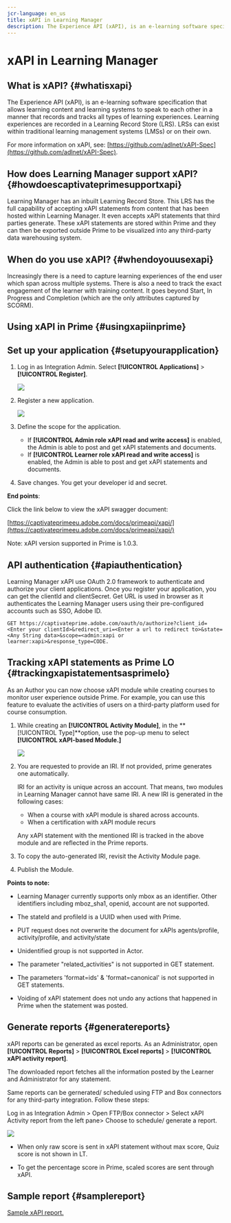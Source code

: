```yaml
---
jcr-language: en_us
title: xAPI in Learning Manager
description: The Experience API (xAPI), is an e-learning software specification that allows learning content and learning systems to speak to each other in a manner that records and tracks all types of learning experiences.
---
```



# xAPI in Learning Manager

## What is xAPI? {#whatisxapi}

The Experience API (xAPI), is an e-learning software specification that allows learning content and learning systems to speak to each other in a manner that records and tracks all types of learning experiences. Learning experiences are recorded in a Learning Record Store (LRS). LRSs can exist within traditional learning management systems (LMSs) or on their own.

For more information on xAPI, see:  [https://github.com/adlnet/xAPI-Spec](https://github.com/adlnet/xAPI-Spec).

## How does Learning Manager support xAPI? {#howdoescaptivateprimesupportxapi}

Learning Manager has an inbuilt Learning Record Store. This LRS has the full capability of accepting xAPI statements from content that has been hosted within Learning Manager. It even accepts xAPI statements that third parties generate. These xAPI statements are stored within Prime and they can then be exported outside Prime to be visualized into any third-party data warehousing system.

## When do you use xAPI? {#whendoyouusexapi}

Increasingly there is a need to capture learning experiences of the end user which span across multiple systems.  There is also a need to track the exact engagement of the learner with training content. It goes beyond Start, In Progress and Completion (which are the only attributes captured by SCORM).

## Using xAPI in Prime {#usingxapiinprime}

## Set up your application {#setupyourapplication}

1. Log in as Integration Admin. Select **[!UICONTROL Applications]** > **[!UICONTROL Register]**.

   ![](assets/appregistration.png)

1. Register a new application.

   ![](assets/appregistration.png)

1. Define the scope for the application.

   * If **[!UICONTROL Admin role xAPI read and write access]** is enabled, the Admin is able to post and get xAPI statements and documents.
   * If **[!UICONTROL Learner role xAPI read and write access]** is enabled, the Admin is able to post and get xAPI statements and documents.

1. Save changes. You get your developer id and secret.

**End points**:

Click the link below to view the xAPI swagger document:

[https://captivateprimeeu.adobe.com/docs/primeapi/xapi/](https://captivateprimeeu.adobe.com/docs/primeapi/xapi/)

Note: xAPI version supported in Prime is 1.0.3.

## API authentication {#apiauthentication}

Learning Manager xAPI use OAuth 2.0 framework to authenticate and authorize your client applications. Once you register your application, you can get the clientId and clientSecret. Get URL is used in browser as it authenticates the Learning Manager users using their pre-configured accounts such as SSO, Adobe ID. 

```
GET https://captivateprime.adobe.com/oauth/o/authorize?client_id=<Enter your clientId>&redirect_uri=<Enter a url to redirect to>&state=<Any String data>&scope=<admin:xapi or learner:xapi>&response_type=CODE.
```

## Tracking xAPI statements as Prime LO {#trackingxapistatementsasprimelo}

As an Author you can now choose xAPI module while creating courses to monitor user experience outside Prime. For example, you can use this feature to evaluate the activities of users on a third-party platform used for course consumption.

1. While creating an **[!UICONTROL Activity Module]**, in the  **[!UICONTROL Type]**option, use the pop-up menu to select  **[!UICONTROL xAPI-based Module.]**

   ![](assets/xapimodulecreation.png)

1. You are requested to provide an IRI. If not provided, prime generates one automatically.

   IRI for an activity is unique across an account. That means, two modules in Learning Manager cannot have same IRI. A new IRI is generated in the following cases:

   * When a course with xAPI module is shared across accounts.
   * When a certification with xAPI module recurs

    

   Any xAPI statement with the mentioned IRI is tracked in the above module and are reflected in the Prime reports. 

1. To copy the auto-generated IRI, revisit the Activity Module page.
1. Publish the Module.

**Points to note:**

* Learning Manager currently supports only mbox as an identifier. Other identifiers including mboz_sha1, openid, account are not supported.

* The stateId and profileId is a UUID when used with Prime.
* PUT request does not overwrite the document for xAPIs agents/profile, activity/profile, and  activity/state
* Unidentified group is not supported in Actor.
* The parameter "related_activities" is not supported in GET statement.
* The parameters 'format=ids' & 'format=canonical' is not supported in GET statements.
* Voiding of xAPI statement does not undo any actions that happened in Prime when the statement was posted.

## Generate reports {#generatereports}

xAPI reports can be generated as excel reports. As an Administrator, open **[!UICONTROL Reports]** > **[!UICONTROL Excel reports]** > **[!UICONTROL xAPI activity report]**.

The downloaded report fetches all the information posted by the Learner and Administrator for any statement.

Same reports can be gernerated/ scheduled using FTP and Box connectors for any third-party integration. Follow these steps:

Log in as Integration Admin > Open FTP/Box connector > Select xAPI Activity report from the left pane> Choose to schedule/ generate a report.

![](assets/xapischedule.png)

* When only raw score is sent in xAPI statement without max score, Quiz score is not shown in LT.

* To get the percentage score in Prime, scaled scores are sent through xAPI.

## Sample report {#samplereport}

[Sample xAPI report.](assets/xapireport8842560559890766717csv.zip)
